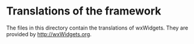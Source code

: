 Translations of the framework
=============================

The files in this directory contain the translations of wxWidgets. They
are provided by http://wxWidgets.org.

